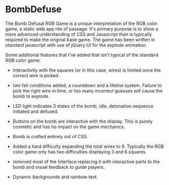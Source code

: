 # BombDefuse

The Bomb Defusal RGB Game is a unique interpretation of the RGB color game, a static web app rite of passage. It's primary purpose is to show a more advanced understanding of CSS and Javascript than is typically required to make the original base game. The game has been written in standard javascript with use of jQuery UI for the explode animation.


Some additional features that I've added that isn't typical of the standard RGB color game:

- Interactivity with the squares (or in this case, wires) is limited once the correct wire is picked.

- two fail conditions added, a countdown and a lifeline system. Failure to pick the right wire in time, or too many incorrect guesses will cause the bomb to explode. 

- LED light indicates 3 states of the bomb, idle, detonation sequence initiated and defused. 

- Buttons on the bomb are interactive with the display. This is purely cosmetic and has no impact on the game mechanics. 

- Bomb is crafted entirely out of CSS.

- Added a hard difficulty expanding the total wires to 9. Typically the RGB color game only has two difficulties displaying 3 and 6 squares.

- removed most of the Interface replacing it with interactive parts to the bomb and visual feedback to guide players.

- Dynamic backgrounds and rainbow text.
